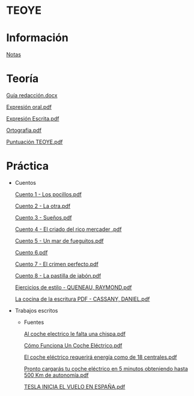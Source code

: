 # TEOYE

# Información

[Notas](https://www.notion.so/Notas-a12d30c60c9f46278a2d9403571c8edf)

# Teoría

[Guía redacción.docx](TEOYE%203dbc676be8b2450aa01efd4025756515/Guia_redaccion.docx)

[Expresión oral.pdf](TEOYE%203dbc676be8b2450aa01efd4025756515/Expresion_oral.pdf)

[Expresión Escrita.pdf](TEOYE%203dbc676be8b2450aa01efd4025756515/Material_de_Expresion_Escrita.pdf)

[Ortografia.pdf](TEOYE%203dbc676be8b2450aa01efd4025756515/Ortografia.pdf)

[Puntuación  TEOYE.pdf](TEOYE%203dbc676be8b2450aa01efd4025756515/PUNTUACION_TEOYE.pdf)

# Práctica

- Cuentos

    [Cuento 1 - Los pocillos.pdf](TEOYE%203dbc676be8b2450aa01efd4025756515/Cuento_1_-_Los_pocillos.pdf)

    [Cuento 2 - La otra.pdf](TEOYE%203dbc676be8b2450aa01efd4025756515/Cuento_2_-_La_otra.pdf)

    [Cuento 3 - Sueños.pdf](TEOYE%203dbc676be8b2450aa01efd4025756515/Cuento_3_-_Suenos.pdf)

    [Cuento 4 - El criado del rico mercader .pdf](TEOYE%203dbc676be8b2450aa01efd4025756515/Cuento_4_-_El_criado_del_rico_mercader_.pdf)

    [Cuento 5 - Un mar de fueguitos.pdf](TEOYE%203dbc676be8b2450aa01efd4025756515/Cuento_5_-_Un_mar_de_fueguitos.pdf)

    [Cuento 6.pdf](TEOYE%203dbc676be8b2450aa01efd4025756515/Cuento_6.pdf)

    [Cuento 7 - El crimen perfecto.pdf](TEOYE%203dbc676be8b2450aa01efd4025756515/Cuento_7_-_El_crimen_perfecto.pdf)

    [Cuento 8 - La pastilla de jabón.pdf](TEOYE%203dbc676be8b2450aa01efd4025756515/Cuento_8_-_La_pastilla_de_jabon.pdf)

    [Ejercicios de estilo - QUENEAU, RAYMOND.pdf](TEOYE%203dbc676be8b2450aa01efd4025756515/Ejercicios_de_estilo_-_QUENEAU_RAYMOND.pdf)

    [La cocina de la escritura PDF - CASSANY, DANIEL.pdf](TEOYE%203dbc676be8b2450aa01efd4025756515/La_cocina_de_la_escritura_PDF_-_CASSANY_DANIEL.pdf)

- Trabajos escritos
    - Fuentes

        [Al coche electrico le falta una chispa.pdf](TEOYE%203dbc676be8b2450aa01efd4025756515/Al_coche_electrico_le_falta_una_chispa.pdf)

        [Cómo Funciona Un Coche Eléctrico.pdf](TEOYE%203dbc676be8b2450aa01efd4025756515/Como_Funciona_Un_Coche_Electrico.pdf)

        [El coche eléctrico requerirá energía como de 18 centrales.pdf](TEOYE%203dbc676be8b2450aa01efd4025756515/El_coche_electrico_requerira_energia_como_de_18_centrales.pdf)

        [Pronto cargarás tu coche eléctrico en 5 minutos obteniendo hasta 500 Km de autonomía.pdf](TEOYE%203dbc676be8b2450aa01efd4025756515/Pronto_cargaras_tu_coche_electrico_en_5_minutos_obteniendo_hasta_500_Km_de_autonomia.pdf)

        [TESLA INICIA EL VUELO EN ESPAÑA.pdf](TEOYE%203dbc676be8b2450aa01efd4025756515/TESLA_INICIA_EL_VUELO_EN_ESPANA.pdf)